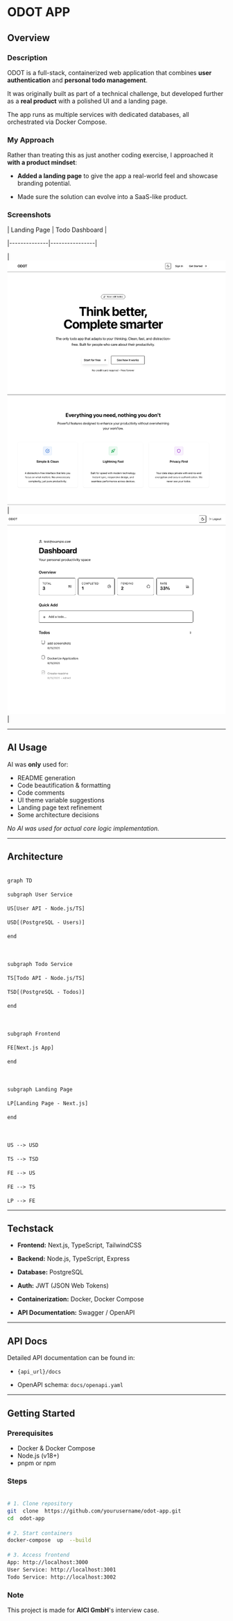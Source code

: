 # ODOT APP

  

## Overview

  

### Description

ODOT is a full-stack, containerized web application that combines **user authentication** and **personal todo management**.

It was originally built as part of a technical challenge, but developed further as a **real product** with a polished UI and a landing page.

The app runs as multiple services with dedicated databases, all orchestrated via Docker Compose.

  

### My Approach

Rather than treating this as just another coding exercise, I approached it **with a product mindset**:

-  **Added a landing page** to give the app a real-world feel and showcase branding potential.

- Made sure the solution can evolve into a SaaS-like product.

  

### Screenshots

| Landing Page | Todo Dashboard |

|--------------|----------------|

| ![Landing Page](screenshots/landing.jpeg) | ![Todo Dashboard](screenshots/dashboard.jpeg) |


---

  
## AI Usage

AI was **only** used for:

- README generation
- Code beautification & formatting
- Code comments
- UI theme variable suggestions
- Landing page text refinement
- Some architecture decisions 

_No AI was used for actual core logic implementation._

---


## Architecture

```mermaid

graph TD

subgraph User Service

US[User API - Node.js/TS]

USD[(PostgreSQL - Users)]

end

  

subgraph Todo Service

TS[Todo API - Node.js/TS]

TSD[(PostgreSQL - Todos)]

end

  

subgraph Frontend

FE[Next.js App]

end

  

subgraph Landing Page

LP[Landing Page - Next.js]

end

  

US --> USD

TS --> TSD

FE --> US

FE --> TS

LP --> FE

```

  

---

  

## Techstack

-  **Frontend:** Next.js, TypeScript, TailwindCSS

-  **Backend:** Node.js, TypeScript, Express

-  **Database:** PostgreSQL

-  **Auth:** JWT (JSON Web Tokens)

-  **Containerization:** Docker, Docker Compose

-  **API Documentation:** Swagger / OpenAPI

  

---

  

## API Docs

Detailed API documentation can be found in:

-  `{api_url}/docs`

- OpenAPI schema: `docs/openapi.yaml`

  

---

  

## Getting Started

  

### Prerequisites

- Docker & Docker Compose
- Node.js (v18+)
- pnpm or npm

  

### Steps

```bash

# 1. Clone repository
git  clone  https://github.com/yourusername/odot-app.git
cd  odot-app

# 2. Start containers
docker-compose  up  --build

# 3. Access frontend
App: http://localhost:3000
User Service: http://localhost:3001
Todo Service: http://localhost:3002
```


###  Note

This project is made for **AICI GmbH**'s interview case. 